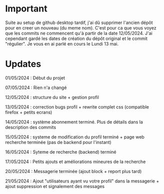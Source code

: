 # Important
Suite au setup de github desktop tardif, j'ai dû supprimer l'ancien dépôt pour en creer un nouveau (du meme nom). C'est pour ca que vous voyez que les commits ne commencent qu'à partir de la date 12/05/2024. J'ai cependant gardé les dates de création du dépôt original et le commit "régulier". Je vous en ai parlé en cours le Lundi 13 mai.

# Updates

01/05/2024 : Début du projet

07/05/2024 : Rien n'a changé

12/05/2024 : structure du site + gestion profil

13/05/2024 : correction bugs profil + rewrite complet css (compatible firefox + petits ecrans)

14/05/2024 : système abonnement terminé. Plus de détails dans la description des commits

15/05/2024 : systeme de modification du profil terminé + page web recherche terminée (pas de backend pour l'instant)

16/05/2024 : Syteme de recherche (backend) terminé

17/05/2024 : Petits ajouts et améliorations mineures de la recherche

20/05/2024 : Messagerie terminée (ajout block + report plus tard)

21/05/2024 : Ajout "utilisateurs ayant vu votre profil" dans la messagerie + ajout suppression et signalement des messages